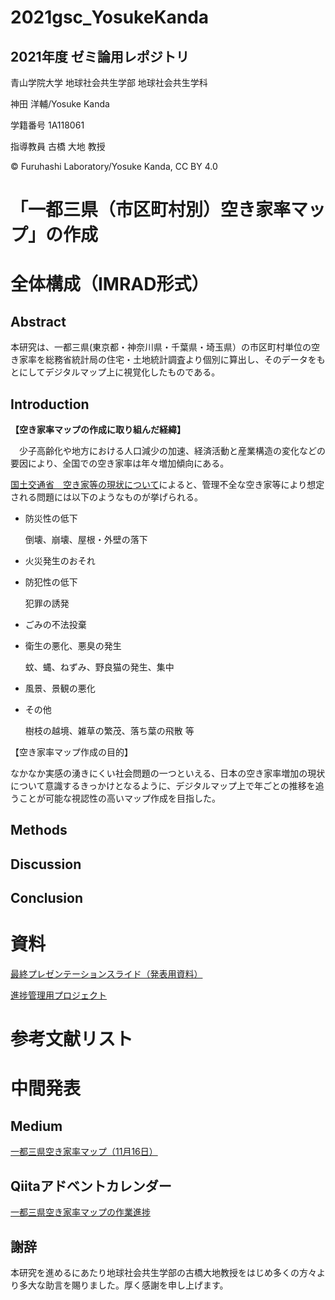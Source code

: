 # 2021gsc_YosukeKanda
## 2021年度 ゼミ論用レポジトリ

青山学院大学 地球社会共生学部 地球社会共生学科

神田 洋輔/Yosuke Kanda

学籍番号 1A118061

指導教員 古橋 大地 教授

© Furuhashi Laboratory/Yosuke Kanda, CC BY 4.0

# 「一都三県（市区町村別）空き家率マップ」の作成

# 全体構成（IMRAD形式）
## Abstract
本研究は、一都三県(東京都・神奈川県・千葉県・埼玉県）の市区町村単位の空き家率を総務省統計局の住宅・土地統計調査より個別に算出し、そのデータをもとにしてデジタルマップ上に視覚化したものである。


## Introduction
**【空き家率マップの作成に取り組んだ経緯】**

　少子高齢化や地方における人口減少の加速、経済活動と産業構造の変化などの要因により、全国での空き家率は年々増加傾向にある。

[国土交通省　空き家等の現状について](https://www.mlit.go.jp/common/001172930.pdf)によると、管理不全な空き家等により想定される問題には以下のようなものが挙げられる。


* 防災性の低下

  倒壊、崩壊、屋根・外壁の落下

* 火災発生のおそれ

* 防犯性の低下

  犯罪の誘発

* ごみの不法投棄

* 衛生の悪化、悪臭の発生

  蚊、蝿、ねずみ、野良猫の発生、集中

* 風景、景観の悪化

* その他

  樹枝の越境、雑草の繁茂、落ち葉の飛散 等
  
【空き家率マップ作成の目的】

なかなか実感の湧きにくい社会問題の一つといえる、日本の空き家率増加の現状について意識するきっかけとなるように、デジタルマップ上で年ごとの推移を追うことが可能な視認性の高いマップ作成を目指した。





## Methods







## Discussion

## Conclusion



# 資料
[最終プレゼンテーションスライド（発表用資料）](https://docs.google.com/presentation/d/1rdNYrq0WUOnIdI-mxJzm_W961YzSmf_J0hkL1oKQoCM/edit?usp=sharing)

[進捗管理用プロジェクト](https://github.com/furuhashilab/2021gsc_YosukeKanda/projects/1) 

# 参考文献リスト


# 中間発表
## Medium
[一都三県空き家率マップ（11月16日）](https://docs.google.com/presentation/d/1rdNYrq0WUOnIdI-mxJzm_W961YzSmf_J0hkL1oKQoCM/edit?usp=sharing)

## Qiitaアドベントカレンダー
[一都三県空き家率マップの作業進捗](https://qiita.com/cancancanda/items/53c191ee4914041cc172)


## 謝辞
本研究を進めるにあたり地球社会共生学部の古橋大地教授をはじめ多くの方々より多大な助言を賜りました。厚く感謝を申し上げます。
